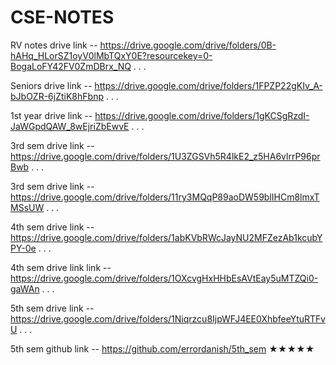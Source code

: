 # CSE-NOTES

RV notes drive link -- https://drive.google.com/drive/folders/0B-hAHq_HLorSZ1oyV0lMbTQxY0E?resourcekey=0-BogaLoFY42FV0ZmDBrx_NQ
.
.
.

Seniors drive link -- https://drive.google.com/drive/folders/1FPZP22gKIv_A-bJbOZR-6jZtiK8hFbnp
.
.
.

1st year drive link -- https://drive.google.com/drive/folders/1gKCSgRzdI-JaWGpdQAW_8wEjriZbEwvE
.
.
.

3rd sem drive link -- https://drive.google.com/drive/folders/1U3ZGSVh5R4lkE2_z5HA6vlrrP96prBwb
.
.
.

3rd sem drive link -- https://drive.google.com/drive/folders/11ry3MQqP89aoDW59blIHCm8lmxTMSsUW
.
.
.

4th sem drive link -- https://drive.google.com/drive/folders/1abKVbRWcJayNU2MFZezAb1kcubYPY-0e
.
.
.

4th sem drive link link -- https://drive.google.com/drive/folders/1OXcvgHxHHbEsAVtEay5uMTZQi0-gaWAn
.
.
.

5th sem drive link -- https://drive.google.com/drive/folders/1Niqrzcu8IjpWFJ4EE0XhbfeeYtuRTFvU
.
.
.

5th sem github link -- https://github.com/errordanish/5th_sem ★★★★★
